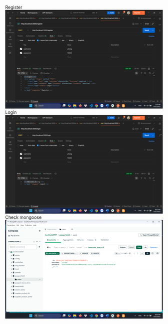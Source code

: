 Register
![Register](Public/image.png)
Login
![Login](Public/image2.png)
Check mongoose
![check mongoose](Public/image3.png)

